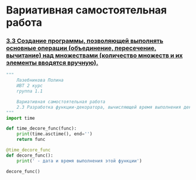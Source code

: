 # Вариативная самостоятельная работа

### [3.3 Создание программы, позволяющей выполнять основные операции (объединение, пересечение, вычитание) над множествами (количество множеств и их элементы вводятся вручную).](https://replit.com/@PolinaLazebniko/sem4-Tema2-VSR-23)
```python
"""
    Лазебникова Полина 
    ИВТ 2 курс
    группа 1.1

    Вариативная самостоятельная работа 
    2.3 Разработка функции-декоратора, вычисляющей время выполнения декорируемой функции.
"""
import time

def time_decore_func(func):
    print(time.asctime(), end='')
    return func

@time_decore_func
def decore_func():
    print(' - дата и время выполнения этой функции')

decore_func()
```
